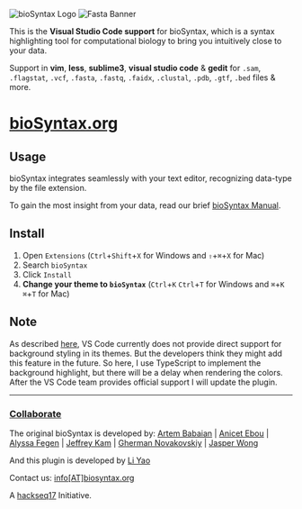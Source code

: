 ![bioSyntax Logo](https://raw.githubusercontent.com/bioSyntax/bioSyntax/master/bioSyntax_logo.png)
![Fasta Banner](https://biosyntax.org/images/fa-banner.png)

This is the **Visual Studio Code support** for bioSyntax, which is a syntax highlighting tool for computational biology to bring you intuitively close to your data.

Support in **vim**, **less**, **sublime3**, **visual studio code** & **gedit** for `.sam`, `.flagstat`, `.vcf`, `.fasta`, `.fastq`, `.faidx`, `.clustal`, `.pdb`, `.gtf`, `.bed` files & more.

# [bioSyntax.org](http://biosyntax.org/)

## Usage
bioSyntax integrates seamlessly with your text editor, recognizing data-type by the file extension.

To gain the most insight from your data, read our brief [bioSyntax Manual](http://bioSyntax.org/man).

## Install
1. Open `Extensions` (`Ctrl`+`Shift`+`X` for Windows and `⇧`+`⌘`+`X` for Mac)
2. Search `bioSyntax`
3. Click `Install`
4. **Change your theme to `bioSyntax`** (`Ctrl`+`K` `Ctrl`+`T` for Windows and `⌘`+`K` `⌘`+`T` for Mac)

## Note

As described [here](https://github.com/Microsoft/vscode/issues/3429), VS Code currently does not provide direct support for background styling in its themes. But the developers think they might add this feature in the future. So here, I use TypeScript to implement the background highlight, but there will be a delay when rendering the colors. After the VS Code team provides official support I will update the plugin.

*************************************************

### [Collaborate](http://biosyntax.org/dev)

The original bioSyntax is developed by: [Artem Babaian](https://github.com/ababaian) | [Anicet Ebou](https://github.com/ebedthan) | [Alyssa Fegen](https://github.com/alyeffy) | [Jeffrey Kam](https://github.com/lazypanda10117) | [Gherman Novakovskiy](https://github.com/fransilvion) | [Jasper Wong](https://github.com/Jwong684)

And this plugin is developed by [Li Yao](https://github.com/liyao001)

Contact us: [info[AT]biosyntax.org](mailto:info@biosyntax.org)

A [hackseq17](https://www.hackseq.com) Initiative.
